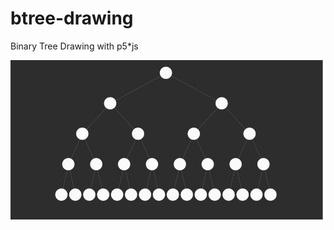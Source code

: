 # btree-drawing
Binary Tree Drawing with p5*js

![Image of Tree](https://raw.githubusercontent.com/Gholamrezadar/btree-drawing/master/btree.JPG)

